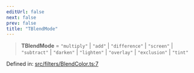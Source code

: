 ```yaml
---
editUrl: false
next: false
prev: false
title: "TBlendMode"
---
```


> **TBlendMode** = `"multiply"` \| `"add"` \| `"difference"` \| `"screen"` \| `"subtract"` \| `"darken"` \| `"lighten"` \| `"overlay"` \| `"exclusion"` \| `"tint"`

Defined in: [src/filters/BlendColor.ts:7](https://github.com/fabricjs/fabric.js/blob/9a792f4b7b8031f02ec7ea4ce8c99f810e45cfec/src/filters/BlendColor.ts#L7)
